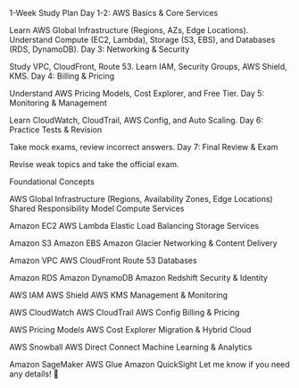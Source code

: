 1-Week Study Plan
Day 1-2: AWS Basics & Core Services

Learn AWS Global Infrastructure (Regions, AZs, Edge Locations).
Understand Compute (EC2, Lambda), Storage (S3, EBS), and Databases (RDS, DynamoDB).
Day 3: Networking & Security

Study VPC, CloudFront, Route 53.
Learn IAM, Security Groups, AWS Shield, KMS.
Day 4: Billing & Pricing

Understand AWS Pricing Models, Cost Explorer, and Free Tier.
Day 5: Monitoring & Management

Learn CloudWatch, CloudTrail, AWS Config, and Auto Scaling.
Day 6: Practice Tests & Revision

Take mock exams, review incorrect answers.
Day 7: Final Review & Exam

Revise weak topics and take the official exam.

Foundational Concepts

AWS Global Infrastructure (Regions, Availability Zones, Edge Locations)
Shared Responsibility Model
Compute Services

Amazon EC2
AWS Lambda
Elastic Load Balancing
Storage Services

Amazon S3
Amazon EBS
Amazon Glacier
Networking & Content Delivery

Amazon VPC
AWS CloudFront
Route 53
Databases

Amazon RDS
Amazon DynamoDB
Amazon Redshift
Security & Identity

AWS IAM
AWS Shield
AWS KMS
Management & Monitoring

AWS CloudWatch
AWS CloudTrail
AWS Config
Billing & Pricing

AWS Pricing Models
AWS Cost Explorer
Migration & Hybrid Cloud

AWS Snowball
AWS Direct Connect
Machine Learning & Analytics

Amazon SageMaker
AWS Glue
Amazon QuickSight
Let me know if you need any details! 🚀
